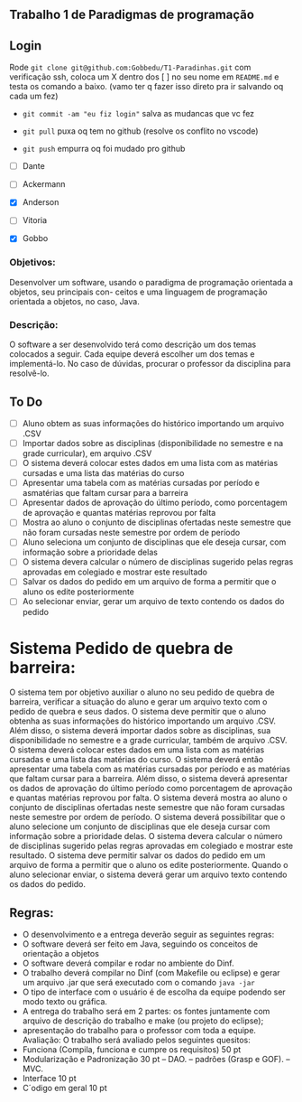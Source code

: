 ## Trabalho 1 de Paradigmas de programação 

## Login
Rode `git clone git@github.com:Gobbedu/T1-Paradinhas.git` com verificação ssh,
coloca um X dentro dos [ ] no seu nome em `README.md` e testa os comando a baixo. 
(vamo ter q fazer isso direto pra ir salvando oq cada um fez)

-   `git commit -am "eu fiz login"`  salva as mudancas que vc fez

-   `git pull` puxa oq tem no github (resolve os conflito no vscode)

-   `git push` empurra oq foi mudado pro github


- [ ] Dante
- [ ] Ackermann
- [X] Anderson
- [ ] Vitoria
- [X] Gobbo 


### Objetivos:
Desenvolver um software, usando o paradigma de programação orientada a objetos, seu principais con-
ceitos e uma linguagem de programação orientada a objetos, no caso, Java.
### Descrição:
O software a ser desenvolvido terá como descrição um dos temas colocados a seguir. Cada equipe deverá 
escolher um dos temas e implementá-lo. No caso de dúvidas, procurar o professor da disciplina para
resolvê-lo.

## To Do
- [ ] Aluno obtem as suas informações do histórico importando um arquivo .CSV
- [ ] Importar dados sobre as disciplinas (disponibilidade no semestre e na grade curricular), em arquivo .CSV
- [ ] O sistema deverá colocar estes dados em uma lista com as matérias cursadas e uma lista das matérias do curso
- [ ] Apresentar uma tabela com as matérias cursadas por período e asmatérias que faltam cursar para a barreira
- [ ] Apresentar dados de aprovação do último período, como porcentagem de aprovação e quantas matérias reprovou por falta
- [ ] Mostra ao aluno o conjunto de disciplinas ofertadas neste semestre que não foram cursadas neste semestre por ordem de período
- [ ] Aluno seleciona um conjunto de disciplinas que ele deseja cursar, com informação sobre a prioridade delas
- [ ] O sistema devera calcular o número de disciplinas sugerido pelas regras aprovadas em colegiado e mostrar este resultado
- [ ] Salvar os dados do pedido em um arquivo de forma a permitir que o aluno os edite posteriormente
- [ ] Ao selecionar enviar, gerar um arquivo de texto contendo os dados do pedido

# Sistema Pedido de quebra de barreira:
O sistema tem por objetivo auxiliar o aluno no seu pedido de quebra de barreira, verificar a situação do
aluno e gerar um arquivo texto com o pedido de quebra e seus dados.
O sistema deve permitir que o aluno obtenha as suas informações do histórico importando um arquivo
.CSV. Além disso, o sistema deverá importar dados sobre as disciplinas, sua disponibilidade no semestre
e a grade curricular, também de arquivo .CSV.
O sistema deverá colocar estes dados em uma lista com as matérias cursadas e uma lista das matérias 
do curso. O sistema deverá então apresentar uma tabela com as matérias cursadas por período e as
matérias que faltam cursar para a barreira. Além disso, o sistema deverá apresentar os dados de aprovação 
do último período como porcentagem de aprovação e quantas matérias reprovou por falta.
O sistema deverá mostra ao aluno o conjunto de disciplinas ofertadas neste semestre que não foram
cursadas neste semestre por ordem de período. O sistema deverá possibilitar que o aluno selecione um
conjunto de disciplinas que ele deseja cursar com informação sobre a prioridade delas.
O sistema devera calcular o número de disciplinas sugerido pelas regras aprovadas em colegiado e
mostrar este resultado. O sistema deve permitir salvar os dados do pedido em um arquivo de forma a
permitir que o aluno os edite posteriormente. Quando o aluno selecionar enviar, o sistema deverá gerar
um arquivo texto contendo os dados do pedido.

## Regras:
- O desenvolvimento e a entrega deverão seguir as seguintes regras:
- O software deverá ser feito em Java, seguindo os conceitos de orientação a objetos
- O software deverá compilar e rodar no ambiente do Dinf.
- O trabalho deverá compilar no Dinf (com Makefile ou eclipse) e gerar um arquivo .jar que será executado com o comando  `java -jar`
- O tipo de interface com o usuário é de escolha da equipe podendo ser modo texto ou gráfica.
- A entrega do trabalho será em 2 partes: os fontes juntamente com arquivo de descrição do trabalho
e make (ou projeto do eclipse);
- apresentação do trabalho para o professor com toda a equipe.
Avaliação:
O trabalho será avaliado pelos seguintes quesitos:
- Funciona (Compila, funciona e cumpre os requisitos) 50 pt
- Modularização e Padronização 30 pt
– DAO.
– padrões (Grasp e GOF).
– MVC.
- Interface 10 pt
- C´odigo em geral 10 pt


